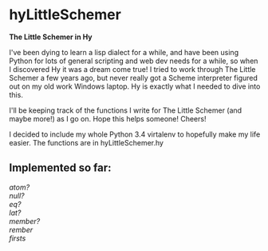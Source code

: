 hyLittleSchemer
===============

**The Little Schemer in Hy**


I've been dying to learn a lisp dialect for a while, and have been using Python for 
lots of general scripting and web dev needs for a while, so when I discovered Hy it
was a dream come true! I tried to work through The Little Schemer a few years ago, 
but never really got a Scheme interpreter figured out on my old work Windows laptop.
Hy is exactly what I needed to dive into this. 

I'll be keeping track of the functions I write for The Little Schemer (and maybe more!)
as I go on. Hope this helps someone! Cheers!

I decided to include my whole Python 3.4 virtalenv to hopefully make my life easier. The 
functions are in hyLittleSchemer.hy

Implemented so far:
-------------------
*atom?*  
*null?*  
*eq?*  
*lat?*  
*member?*  
*rember*  
*firsts*  

